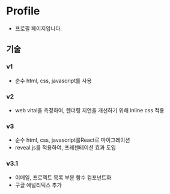 # Profile
- 프로필 페이지입니다.

## 기술
### v1
- 순수 html, css, javascript를 사용

### v2
- web vital을 측정하여, 렌더링 지연을 개선하기 위해 inline css 적용

### v3
- 순수 html, css, javascript를React로 마이그레이션
- reveal.js를 적용하여, 프레젠테이션 효과 도입 

### v3.1
- 이메일, 프로젝트 목록 부분 함수 컴포넌트화
- 구글 애널리틱스 추가
